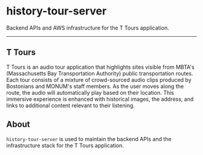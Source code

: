 # history-tour-server

Backend APIs and AWS infrastructure for the T Tours application.

---

## T Tours

T Tours is an audio tour application that highlights sites visible from MBTA's (Massachusetts Bay Transportation Authority) public transportation routes. Each tour consists of a mixture of crowd-sourced audio clips produced by Bostonians and MONUM's staff members. As the user moves along the route, the audio will automatically play based on their location. This immersive experience is enhanced with historical images, the address, and links to additional content relevant to their listening.

## About

`history-tour-server` is used to maintain the backend APIs and the infrastructure stack for the T Tours application.




